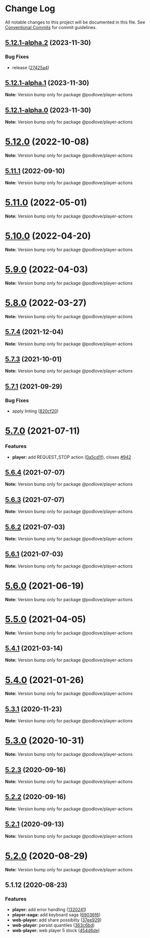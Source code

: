 # Change Log

All notable changes to this project will be documented in this file.
See [Conventional Commits](https://conventionalcommits.org) for commit guidelines.

## [5.12.1-alpha.2](https://github.com/podlove/podlove-ui/compare/v5.12.1-alpha.1...v5.12.1-alpha.2) (2023-11-30)

### Bug Fixes

- release ([27425a4](https://github.com/podlove/podlove-ui/commit/27425a4df1687d265b9854ccf6b6db9c36656944))

## [5.12.1-alpha.1](https://github.com/podlove/podlove-ui/compare/v5.12.1-alpha.0...v5.12.1-alpha.1) (2023-11-30)

**Note:** Version bump only for package @podlove/player-actions

## [5.12.1-alpha.0](https://github.com/podlove/podlove-ui/compare/v5.12.0...v5.12.1-alpha.0) (2023-11-30)

**Note:** Version bump only for package @podlove/player-actions

# [5.12.0](https://github.com/podlove/podlove-ui/compare/v5.11.1...v5.12.0) (2022-10-08)

**Note:** Version bump only for package @podlove/player-actions

## [5.11.1](https://github.com/podlove/podlove-ui/compare/v5.11.0...v5.11.1) (2022-09-10)

**Note:** Version bump only for package @podlove/player-actions

# [5.11.0](https://github.com/podlove/podlove-ui/compare/v5.10.0...v5.11.0) (2022-05-01)

**Note:** Version bump only for package @podlove/player-actions

# [5.10.0](https://github.com/podlove/podlove-ui/compare/v5.9.0...v5.10.0) (2022-04-20)

**Note:** Version bump only for package @podlove/player-actions

# [5.9.0](https://github.com/podlove/podlove-ui/compare/v5.8.0...v5.9.0) (2022-04-03)

**Note:** Version bump only for package @podlove/player-actions

# [5.8.0](https://github.com/podlove/podlove-ui/compare/v5.7.4...v5.8.0) (2022-03-27)

**Note:** Version bump only for package @podlove/player-actions

## [5.7.4](https://github.com/podlove/podlove-ui/compare/v5.7.3...v5.7.4) (2021-12-04)

**Note:** Version bump only for package @podlove/player-actions

## [5.7.3](https://github.com/podlove/podlove-ui/compare/v5.7.2...v5.7.3) (2021-10-01)

**Note:** Version bump only for package @podlove/player-actions

## [5.7.1](https://github.com/podlove/podlove-ui/compare/v5.7.0...v5.7.1) (2021-09-29)

### Bug Fixes

- apply linting ([820cf20](https://github.com/podlove/podlove-ui/commit/820cf200c4337e832173cc95eeed3cbd6e2d343d))

# [5.7.0](https://github.com/podlove/podlove-ui/compare/v5.6.4...v5.7.0) (2021-07-11)

### Features

- **player:** add REQUEST_STOP action ([0a5cd1f](https://github.com/podlove/podlove-ui/commit/0a5cd1fd1778aa2134149233196cc186217b5792)), closes [#942](https://github.com/podlove/podlove-ui/issues/942)

## [5.6.4](https://github.com/podlove/podlove-ui/compare/v5.6.3...v5.6.4) (2021-07-07)

**Note:** Version bump only for package @podlove/player-actions

## [5.6.3](https://github.com/podlove/podlove-ui/compare/v5.6.2...v5.6.3) (2021-07-07)

**Note:** Version bump only for package @podlove/player-actions

## [5.6.2](https://github.com/podlove/podlove-ui/compare/v5.6.1...v5.6.2) (2021-07-03)

**Note:** Version bump only for package @podlove/player-actions

## [5.6.1](https://github.com/podlove/podlove-ui/compare/v5.6.0...v5.6.1) (2021-07-03)

**Note:** Version bump only for package @podlove/player-actions

# [5.6.0](https://github.com/podlove/podlove-ui/compare/v5.5.0...v5.6.0) (2021-06-19)

**Note:** Version bump only for package @podlove/player-actions

# [5.5.0](https://github.com/podlove/podlove-ui/compare/v5.4.1...v5.5.0) (2021-04-05)

**Note:** Version bump only for package @podlove/player-actions

## [5.4.1](https://github.com/podlove/podlove-ui/compare/v5.4.0...v5.4.1) (2021-03-14)

**Note:** Version bump only for package @podlove/player-actions

# [5.4.0](https://github.com/podlove/podlove-ui/compare/v5.3.2...v5.4.0) (2021-01-26)

**Note:** Version bump only for package @podlove/player-actions

## [5.3.1](https://github.com/podlove/podlove-ui/compare/v5.3.0...v5.3.1) (2020-11-23)

**Note:** Version bump only for package @podlove/player-actions

# [5.3.0](https://github.com/podlove/podlove-ui/compare/v5.2.3...v5.3.0) (2020-10-31)

**Note:** Version bump only for package @podlove/player-actions

## [5.2.3](https://github.com/podlove/podlove-ui/compare/v5.2.2...v5.2.3) (2020-09-16)

**Note:** Version bump only for package @podlove/player-actions

## [5.2.2](https://github.com/podlove/podlove-ui/compare/v5.2.1...v5.2.2) (2020-09-16)

**Note:** Version bump only for package @podlove/player-actions

## [5.2.1](https://github.com/podlove/podlove-ui/compare/v5.2.0...v5.2.1) (2020-09-13)

**Note:** Version bump only for package @podlove/player-actions

# [5.2.0](https://github.com/podlove/podlove-ui/compare/v5.1.12...v5.2.0) (2020-08-29)

**Note:** Version bump only for package @podlove/player-actions

## 5.1.12 (2020-08-23)

### Features

- **player:** add error handling ([1320241](https://github.com/podlove/podlove-ui/commit/132024103288d0c39a128eea219b3b01edac8730))
- **player-saga:** add keyboard saga ([69036f6](https://github.com/podlove/podlove-ui/commit/69036f6f012d1e4963ceb56c712fc598f287137c))
- **web-player:** add share possiblity ([37ee929](https://github.com/podlove/podlove-ui/commit/37ee9291f512d30018ced950be3059fd4643bb95))
- **web-player:** persist quantiles ([363c6bd](https://github.com/podlove/podlove-ui/commit/363c6bd3301f3c6fc53e5d3d6b370a73c9fb7462))
- **web-player:** web player 5 stock ([454d6de](https://github.com/podlove/podlove-ui/commit/454d6dead15ba4813d68e306ebc6f01a254651ed))
